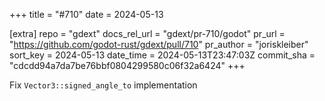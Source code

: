 +++
title = "#710"
date = 2024-05-13

[extra]
repo = "gdext"
docs_rel_url = "gdext/pr-710/godot"
pr_url = "https://github.com/godot-rust/gdext/pull/710"
pr_author = "joriskleiber"
sort_key = 2024-05-13
date_time = 2024-05-13T23:47:03Z
commit_sha = "cdcdd94a7da7be76bbf0804299580c06f32a6424"
+++

Fix `Vector3::signed_angle_to` implementation
